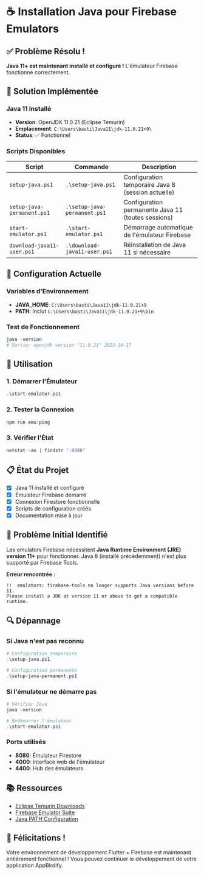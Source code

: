 # ☕ Installation Java pour Firebase Emulators

## ✅ Problème Résolu !

**Java 11+ est maintenant installé et configuré !** L'émulateur Firebase fonctionne correctement.

## 🚀 Solution Implémentée

### Java 11 Installé
- **Version**: OpenJDK 11.0.21 (Eclipse Temurin)
- **Emplacement**: `C:\Users\basti\Java11\jdk-11.0.21+9\`
- **Status**: ✅ Fonctionnel

### Scripts Disponibles

| Script | Commande | Description |
|--------|----------|-------------|
| `setup-java.ps1` | `.\setup-java.ps1` | Configuration temporaire Java 8 (session actuelle) |
| `setup-java-permanent.ps1` | `.\setup-java-permanent.ps1` | Configuration permanente Java 11 (toutes sessions) |
| `start-emulator.ps1` | `.\start-emulator.ps1` | Démarrage automatique de l'émulateur Firebase |
| `download-java11-user.ps1` | `.\download-java11-user.ps1` | Réinstallation de Java 11 si nécessaire |

## 🔧 Configuration Actuelle

### Variables d'Environnement
- **JAVA_HOME**: `C:\Users\basti\Java11\jdk-11.0.21+9`
- **PATH**: Inclut `C:\Users\basti\Java11\jdk-11.0.21+9\bin`

### Test de Fonctionnement
```powershell
java -version
# Sortie: openjdk version "11.0.21" 2023-10-17
```

## 🎯 Utilisation

### 1. Démarrer l'Émulateur
```powershell
.\start-emulator.ps1
```

### 2. Tester la Connexion
```powershell
npm run emu:ping
```

### 3. Vérifier l'État
```powershell
netstat -an | findstr ":8080"
```

## 📋 État du Projet

- [x] Java 11 installé et configuré
- [x] Émulateur Firebase démarré
- [x] Connexion Firestore fonctionnelle
- [x] Scripts de configuration créés
- [x] Documentation mise à jour

## 🚨 Problème Initial Identifié

Les emulators Firebase nécessitent **Java Runtime Environment (JRE) version 11+** pour fonctionner. 
Java 8 (installé précédemment) n'est plus supporté par Firebase Tools.

**Erreur rencontrée :**
```
!!  emulators: firebase-tools no longer supports Java versions before 11. 
Please install a JDK at version 11 or above to get a compatible runtime.
```

## 🔍 Dépannage

### Si Java n'est pas reconnu
```powershell
# Configuration temporaire
.\setup-java.ps1

# Configuration permanente
.\setup-java-permanent.ps1
```

### Si l'émulateur ne démarre pas
```powershell
# Vérifier Java
java -version

# Redémarrer l'émulateur
.\start-emulator.ps1
```

### Ports utilisés
- **8080**: Émulateur Firestore
- **4000**: Interface web de l'émulateur
- **4400**: Hub des émulateurs

## 📚 Ressources

- [Eclipse Temurin Downloads](https://adoptium.net/)
- [Firebase Emulator Suite](https://firebase.google.com/docs/emulator-suite)
- [Java PATH Configuration](https://docs.oracle.com/javase/tutorial/essential/environment/paths.html)

## 🎉 Félicitations !

Votre environnement de développement Flutter + Firebase est maintenant entièrement fonctionnel !
Vous pouvez continuer le développement de votre application AppBirdify.
